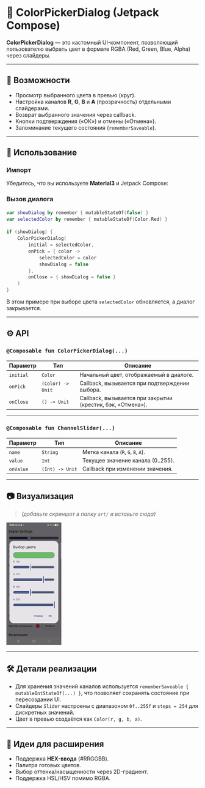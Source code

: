 # 🎨 ColorPickerDialog (Jetpack Compose)

**ColorPickerDialog** — это кастомный UI-компонент, позволяющий пользователю выбрать цвет в формате
RGBA (Red, Green, Blue, Alpha) через слайдеры.

---

## 📌 Возможности

- Просмотр выбранного цвета в превью (круг).
- Настройка каналов **R**, **G**, **B** и **A** (прозрачность) отдельными слайдерами.
- Возврат выбранного значения через callback.
- Кнопки подтверждения («ОК») и отмены («Отмена»).
- Запоминание текущего состояния (`rememberSaveable`).

---

## 🚀 Использование

### Импорт

Убедитесь, что вы используете **Material3** и Jetpack Compose:

### Вызов диалога

```kotlin
var showDialog by remember { mutableStateOf(false) }
var selectedColor by remember { mutableStateOf(Color.Red) }

if (showDialog) {
    ColorPickerDialog(
        initial = selectedColor,
        onPick = { color ->
            selectedColor = color
            showDialog = false
        },
        onClose = { showDialog = false }
    )
}
```

В этом примере при выборе цвета `selectedColor` обновляется, а диалог закрывается.

---

## ⚙️ API

### `@Composable fun ColorPickerDialog(...)`

| Параметр  | Тип               | Описание                                                    |
|-----------|-------------------|-------------------------------------------------------------|
| `initial` | `Color`           | Начальный цвет, отображаемый в диалоге.                     |
| `onPick`  | `(Color) -> Unit` | Callback, вызывается при подтверждении выбора.              |
| `onClose` | `() -> Unit`      | Callback, вызывается при закрытии (крестик, бэк, «Отмена»). |

---

### `@Composable fun ChannelSlider(...)`

| Параметр  | Тип             | Описание                           |
|-----------|-----------------|------------------------------------|
| `name`    | `String`        | Метка канала (`R`, `G`, `B`, `A`). |
| `value`   | `Int`           | Текущее значение канала (0..255).  |
| `onValue` | `(Int) -> Unit` | Callback при изменении значения.   |

---

## 📷 Визуализация

> *(добавьте скриншот в папку `art/` и вставьте сюда)*

![Color Picker](/specification/components/img/colorPickerDialog.gif)

---

## 🛠 Детали реализации

- Для хранения значений каналов используется `rememberSaveable { mutableIntStateOf(...) }`, что
  позволяет сохранять состояние при пересоздании UI.
- Слайдеры `Slider` настроены с диапазоном `0f..255f` и `steps = 254` для дискретных значений.
- Цвет в превью создаётся как `Color(r, g, b, a)`.

---

## 🔮 Идеи для расширения

- Поддержка **HEX-ввода** (#RRGGBB).
- Палитра готовых цветов.
- Выбор оттенка/насыщенности через 2D-градиент.
- Поддержка HSL/HSV помимо RGBA.
